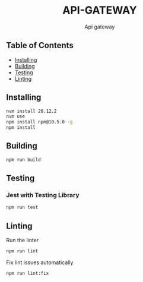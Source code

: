 <h1 align="center">API-GATEWAY</h1>

<p align="center">
  Api gateway
</p>

## Table of Contents

- [Installing](#installing)
- [Building](#building)
- [Testing](#testing)
- [Linting](#linting)

## Installing

```bash
nvm install 20.12.2
nvm use
npm install npm@10.5.0 -g
npm install
```

## Building

```bash
npm run build
```

## Testing

### Jest with Testing Library

```bash
npm run test
```

## Linting

Run the linter

```bash
npm run lint
```

Fix lint issues automatically

```bash
npm run lint:fix
```
